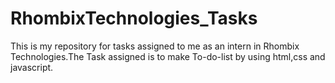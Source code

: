 # RhombixTechnologies_Tasks
This is my repository for tasks assigned to me as an intern in Rhombix Technologies.The Task assigned is to make To-do-list by using html,css and javascript.

